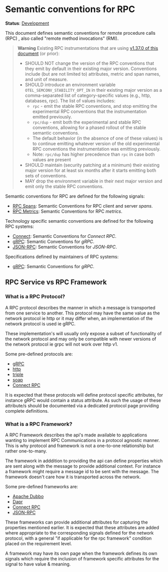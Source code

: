 <!--- Hugo front matter used to generate the website version of this page:
linkTitle: RPC
--->

# Semantic conventions for RPC

**Status**: [Development][DocumentStatus]

This document defines semantic conventions for remote procedure calls (RPC)
, also called "remote method invocations" (RMI).

> **Warning**
> Existing RPC instrumentations that are using
> [v1.37.0 of this document](https://github.com/open-telemetry/semantic-conventions/blob/v1.37.0/docs/rpc/README.md)
> (or prior):
>
> * SHOULD NOT change the version of the RPC conventions that they emit by
>   default in their existing major version. Conventions include (but are not
>   limited to) attributes, metric and span names, and unit of measure.
> * SHOULD introduce an environment variable `OTEL_SEMCONV_STABILITY_OPT_IN`
>   in their existing major version as a comma-separated list of category-specific values
>   (e.g., http, databases, rpc). The list of values includes:
>   * `rpc` - emit the stable RPC conventions, and stop emitting
>     the experimental RPC conventions that the instrumentation emitted
>     previously.
>   * `rpc/dup` - emit both the experimental and stable RPC conventions,
>     allowing for a phased rollout of the stable semantic conventions.
>   * The default behavior (in the absence of one of these values) is to continue
>     emitting whatever version of the old experimental RPC conventions
>     the instrumentation was emitting previously.
>   * Note: `rpc/dup` has higher precedence than `rpc` in case both values are present
> * SHOULD maintain (security patching at a minimum) their existing major version
>   for at least six months after it starts emitting both sets of conventions.
> * MAY drop the environment variable in their next major version and emit only
>   the stable RPC conventions.

Semantic conventions for RPC are defined for the following signals:

* [RPC Spans](rpc-spans.md): Semantic Conventions for RPC client and server *spans*.
* [RPC Metrics](rpc-metrics.md): Semantic Conventions for RPC *metrics*.

Technology specific semantic conventions are defined for the following RPC systems:

* [Connect](connect-rpc.md): Semantic Conventions for *Connect RPC*.
* [gRPC](grpc.md): Semantic Conventions for *gRPC*.
* [JSON-RPC](json-rpc.md): Semantic Conventions for *JSON-RPC*.

Specifications defined by maintainers of RPC systems:

* [gRPC](https://github.com/grpc/proposal/blob/master/A66-otel-stats.md): Semantic Conventions for *gRPC*.

## RPC Service vs RPC Framework

### What is a RPC Protocol?

A RPC protocol describes the manner in which a message is transported from one service to another.
This protocol may have the same value as the network protocol ie http or it may differ when,
an implementation of the network protocol is used ie gRPC.

These implementation's will usually only expose a subset of functionality of the network protocol
and may only be compatible with newer versions of the network protocol ie grpc will not work over http v1.

Some pre-defined protocols are:

* [gRPC](#)
* [http](#)
* [triple](#)
* [soap](#)
* [Connect RPC](#)

It is expected that these protocols will define protocol specific attributes, for instance gRPC would contain a status attribute.
As such the usage of these attribute/s should be documented via a dedicated protocol page providing complete definitions.

### What is a RPC Framework?

A RPC Framework describes the api's made available to applications wanting to implement RPC Communications
in a protocol agnostic manner. This is why protocol and framework is not a one-to-one relationship but rather one-to-many.

The framework in adddition to providing the api can define properties which are sent along with the message
to provide additional context. For instance a framework might require a message id to be sent with the message.
The framework doesn't care how it is transported across the network.

Some pre-defined frameworks are:

* [Apache Dubbo](#)
* [Dapr](#)
* [Connect RPC](#)
* [JSON-RPC](#)

These frameworks can provide additional attributes for capturing the properties mentioned earlier.
It is expected that these attributes are added where appropriate to the corresponding signals defined for the network protocol,
with a general "if applicable for the rpc framework" condition placed on the requirement level.

A framework may have its own page when the framework defines its own signals which require the inclusion of framework specific
attributes for the signal to have value & meaning.

[DocumentStatus]: https://opentelemetry.io/docs/specs/otel/document-status
